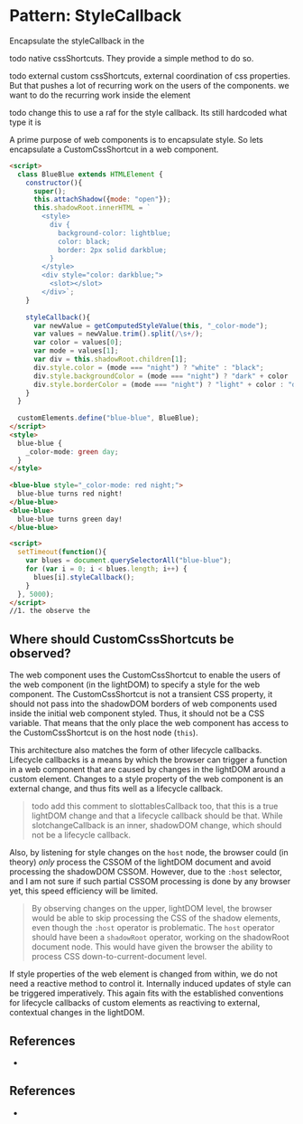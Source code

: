# Pattern: StyleCallback

Encapsulate the styleCallback in the 

todo native cssShortcuts. They provide a simple method to do so.

todo external custom cssShortcuts, external coordination of css properties. 
But that pushes a lot of recurring work on the
users of the components. we want to do the recurring work inside the element 

todo change this to use a raf for the style callback.
Its still hardcoded what type it is

A prime purpose of web components is to encapsulate style. So lets encapsulate a
CustomCssShortcut in a web component.

```html
<script>  
  class BlueBlue extends HTMLElement {
    constructor(){
      super();
      this.attachShadow({mode: "open"});
      this.shadowRoot.innerHTML = `
        <style>
          div {                                                                
            background-color: lightblue;                                  /*[1]*/
            color: black;
            border: 2px solid darkblue;
          }
        </style>
        <div style="color: darkblue;">
          <slot></slot>
        </div>`;                                                          //[2]
    }
  
    styleCallback(){                                                      
      var newValue = getComputedStyleValue(this, "_color-mode");          //[1]
      var values = newValue.trim().split(/\s+/);
      var color = values[0];
      var mode = values[1];
      var div = this.shadowRoot.children[1];
      div.style.color = (mode === "night") ? "white" : "black";
      div.style.backgroundColor = (mode === "night") ? "dark" + color : "light" + color;
      div.style.borderColor = (mode === "night") ? "light" + color : "dark" + color;
    }
  }
  
  customElements.define("blue-blue", BlueBlue);
</script>
<style>
  blue-blue {
    _color-mode: green day;
  }
</style>
  
<blue-blue style="_color-mode: red night;">                               <!--3-->
  blue-blue turns red night!
</blue-blue>
<blue-blue>                                                               <!--3-->
  blue-blue turns green day!
</blue-blue>

<script>
  setTimeout(function(){
    var blues = document.querySelectorAll("blue-blue");
    for (var i = 0; i < blues.length; i++) {
      blues[i].styleCallback();
    }
  }, 5000);
</script>
//1. the observe the 
```

## Where should CustomCssShortcuts be observed?

The web component uses the CustomCssShortcut to enable the users of the web component (in the lightDOM)
to specify a style for the web component. 
The CustomCssShortcut is not a transient CSS property, it should not pass into the shadowDOM borders of 
web components used inside the initial web component styled. Thus, it should not be a CSS variable.
That means that the only place the web component has access to the CustomCssShortcut is on the host node
(`this`).

This architecture also matches the form of other lifecycle callbacks.
Lifecycle callbacks is a means by which the browser can trigger a function in a web component that
are caused by changes in the lightDOM around a custom element. 
Changes to a style property of the web component is an external change, and thus fits well as a 
lifecycle callback.

> todo add this comment to slottablesCallback too, that this is a true lightDOM change and that a 
lifecycle callback should be that. While slotchangeCallback is an inner, shadowDOM change, 
which should not be a lifecycle callback.

Also, by listening for style changes on the `host` node, the browser could (in theory) *only*
process the CSSOM of the lightDOM document and avoid processing the shadowDOM CSSOM.
However, due to the `:host` selector, and I am not sure if such partial CSSOM processing is done by any 
browser yet, this speed efficiency will be limited.

> By observing changes on the upper, lightDOM level, the browser would be able to skip processing 
  the CSS of the shadow elements, even though the `:host` operator is problematic.
  The `host` operator should have been a `shadowRoot` operator, working on the shadowRoot document node.
  This would have given the browser the ability to process CSS down-to-current-document level.

If style properties of the web element is changed from within, we do not need a reactive method
to control it. Internally induced updates of style can be triggered imperatively.
This again fits with the established conventions for lifecycle callbacks of custom elements as
reactiving to external, contextual changes in the lightDOM. 

## References

 * 


## References

 * 